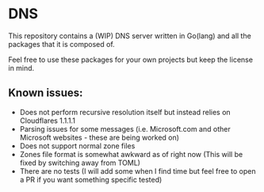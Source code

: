 DNS
===
This repository contains a (WIP) DNS server written in Go(lang) and all the packages that it is composed of.

Feel free to use these packages for your own projects but keep the license in mind.

Known issues:
-------------
- Does not perform recursive resolution itself but instead relies on Cloudflares 1.1.1.1
- Parsing issues for some messages (i.e. Microsoft.com and other Microsoft websites - these are being worked on)
- Does not support normal zone files
- Zones file format is somewhat awkward as of right now (This will be fixed by switching away from TOML)
- There are no tests (I will add some when I find time but feel free to open a PR if you want something specific tested)

